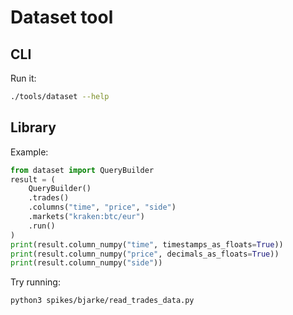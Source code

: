 # Dataset tool

## CLI

Run it:

```bash
./tools/dataset --help
```

## Library

Example:

```python
from dataset import QueryBuilder
result = (
    QueryBuilder()
    .trades()
    .columns("time", "price", "side")
    .markets("kraken:btc/eur")
    .run()
)
print(result.column_numpy("time", timestamps_as_floats=True))
print(result.column_numpy("price", decimals_as_floats=True))
print(result.column_numpy("side"))
```

Try running:

```bash
python3 spikes/bjarke/read_trades_data.py
```
